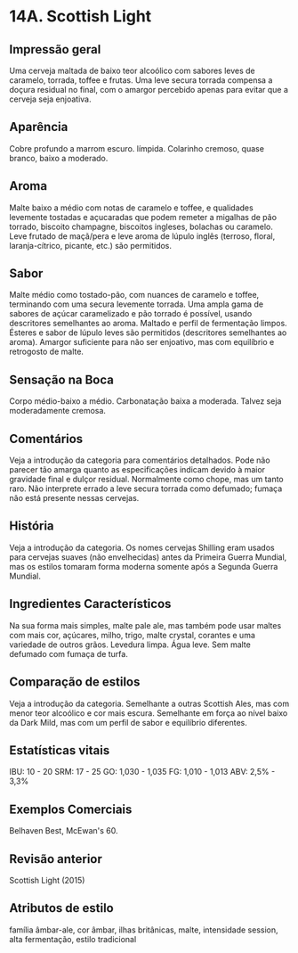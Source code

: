 # 14A. Scottish Light

## Impressão geral

Uma cerveja maltada de baixo teor alcoólico com sabores leves de caramelo, torrada, toffee e frutas. Uma leve secura torrada compensa a doçura residual no final, com o amargor percebido apenas para evitar que a cerveja seja enjoativa.

## Aparência

Cobre profundo a marrom escuro. límpida. Colarinho cremoso, quase branco, baixo a moderado.

## Aroma

Malte baixo a médio com notas de caramelo e toffee, e qualidades levemente tostadas e açucaradas que podem remeter a migalhas de pão torrado, biscoito champagne, biscoitos ingleses, bolachas ou caramelo. Leve frutado de maçã/pera e leve aroma de lúpulo inglês (terroso, floral, laranja-cítrico, picante, etc.) são permitidos.

## Sabor

Malte médio como tostado-pão, com nuances de caramelo e toffee, terminando com uma secura levemente torrada. Uma ampla gama de sabores de açúcar caramelizado e pão torrado é possível, usando descritores semelhantes ao aroma. Maltado e perfil de fermentação limpos. Ésteres e sabor de lúpulo leves são permitidos (descritores semelhantes ao aroma). Amargor suficiente para não ser enjoativo, mas com equilíbrio e retrogosto de malte.

## Sensação na Boca

Corpo médio-baixo a médio. Carbonatação baixa a moderada. Talvez seja moderadamente cremosa.

## Comentários

Veja a introdução da categoria para comentários detalhados. Pode não parecer tão amarga quanto as especificações indicam devido à maior gravidade final e dulçor residual. Normalmente como chope, mas um tanto raro. Não interprete errado a leve secura torrada como defumado; fumaça não está presente nessas cervejas.

## História

Veja a introdução da categoria. Os nomes cervejas Shilling eram usados ​​para cervejas suaves (não envelhecidas) antes da Primeira Guerra Mundial, mas os estilos tomaram forma moderna somente após a Segunda Guerra Mundial.

## Ingredientes Característicos

Na sua forma mais simples, malte pale ale, mas também pode usar maltes com mais cor, açúcares, milho, trigo, malte crystal, corantes e uma variedade de outros grãos. Levedura limpa. Água leve. Sem malte defumado com fumaça de turfa.

## Comparação de estilos

Veja a introdução da categoria. Semelhante a outras Scottish Ales, mas com menor teor alcoólico e cor mais escura. Semelhante em força ao nível baixo da Dark Mild, mas com um perfil de sabor e equilíbrio diferentes.

## Estatísticas vitais

IBU: 10 - 20
SRM: 17 - 25
GO: 1,030 - 1,035
FG: 1,010 - 1,013
ABV: 2,5% - 3,3%

## Exemplos Comerciais

Belhaven Best, McEwan's 60.

## Revisão anterior

Scottish Light (2015)

## Atributos de estilo

família âmbar-ale, cor âmbar, ilhas britânicas, malte, intensidade session, alta fermentação, estilo tradicional